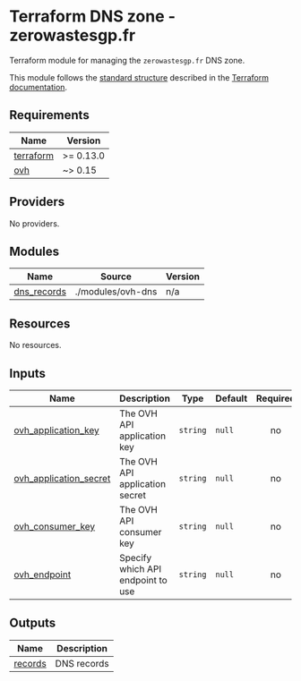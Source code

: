 # Terraform DNS zone - zerowastesgp.fr

Terraform module for managing the `zerowastesgp.fr` DNS zone.

This module follows the [standard structure][standard-module-structure] described in the [Terraform documentation][terraform-docs].

<!-- BEGINNING OF PRE-COMMIT-TERRAFORM DOCS HOOK -->
## Requirements

| Name | Version |
|------|---------|
| <a name="requirement_terraform"></a> [terraform](#requirement\_terraform) | >= 0.13.0 |
| <a name="requirement_ovh"></a> [ovh](#requirement\_ovh) | ~> 0.15 |

## Providers

No providers.

## Modules

| Name | Source | Version |
|------|--------|---------|
| <a name="module_dns_records"></a> [dns\_records](#module\_dns\_records) | ./modules/ovh-dns | n/a |

## Resources

No resources.

## Inputs

| Name | Description | Type | Default | Required |
|------|-------------|------|---------|:--------:|
| <a name="input_ovh_application_key"></a> [ovh\_application\_key](#input\_ovh\_application\_key) | The OVH API application key | `string` | `null` | no |
| <a name="input_ovh_application_secret"></a> [ovh\_application\_secret](#input\_ovh\_application\_secret) | The OVH API application secret | `string` | `null` | no |
| <a name="input_ovh_consumer_key"></a> [ovh\_consumer\_key](#input\_ovh\_consumer\_key) | The OVH API consumer key | `string` | `null` | no |
| <a name="input_ovh_endpoint"></a> [ovh\_endpoint](#input\_ovh\_endpoint) | Specify which API endpoint to use | `string` | `null` | no |

## Outputs

| Name | Description |
|------|-------------|
| <a name="output_records"></a> [records](#output\_records) | DNS records |
<!-- END OF PRE-COMMIT-TERRAFORM DOCS HOOK -->

 [standard-module-structure]: https://www.terraform.io/docs/modules/index.html#standard-module-structure "Terraform Documentation - Standard Module Structure"
 [terraform-docs]: https://www.terraform.io/docs/ "Terraform Documentation"
